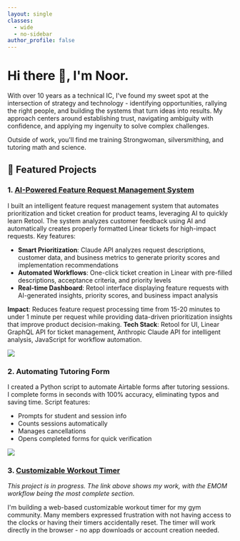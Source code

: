 ```yaml
---
layout: single
classes:
  - wide
  - no-sidebar
author_profile: false
---
```

# Hi there 👋, I'm Noor.

With over 10 years as a technical IC, I've found my sweet spot at the intersection of strategy and technology - identifying opportunities, rallying the right people, and building the systems that turn ideas into results. My approach centers around establishing trust, navigating ambiguity with confidence, and applying my ingenuity to solve complex challenges.

Outside of work, you'll find me training Strongwoman, silversmithing, and tutoring math and science. 

## 🌟 Featured Projects
### 1. [AI-Powered Feature Request Management System](https://noor7711.retool.com/apps/06aef926-5228-11f0-867c-ab4ac76a93f6/Feature%20Management/page1)
I built an intelligent feature request management system that automates prioritization and ticket creation for product teams, leveraging AI to quickly learn Retool. The system analyzes customer feedback using AI and automatically creates properly formatted Linear tickets for high-impact requests. Key features:

- **Smart Prioritization**: Claude API analyzes request descriptions, customer data, and business metrics to generate priority scores and implementation recommendations
- **Automated Workflows**: One-click ticket creation in Linear with pre-filled descriptions, acceptance criteria, and priority levels
- **Real-time Dashboard**: Retool interface displaying feature requests with AI-generated insights, priority scores, and business impact analysis

**Impact**: Reduces feature request processing time from 15-20 minutes to under 1 minute per request while providing data-driven prioritization insights that improve product decision-making.
**Tech Stack**: Retool for UI, Linear GraphQL API for ticket management, Anthropic Claude API for intelligent analysis, JavaScript for workflow automation.

<div>
    <a href="https://www.loom.com/share/228f9918a35e418e90475f025c5cb38b">
      <img style="max-width:300px;" src="https://cdn.loom.com/sessions/thumbnails/228f9918a35e418e90475f025c5cb38b-afcdea5c91f79339-full-play.gif">
    </a>
  </div>
  
### 2. Automating Tutoring Form 
I created a Python script to automate Airtable forms after tutoring sessions. I complete forms in seconds with 100% accuracy, eliminating typos and saving time. Script features:
- Prompts for student and session info
- Counts sessions automatically
- Manages cancellations
- Opens completed forms for quick verification

<div>
    <a href="https://www.loom.com/share/3adf161e8ded4146837c5d9973b1a988">
      <img style="max-width:300px;" src="https://cdn.loom.com/sessions/thumbnails/3adf161e8ded4146837c5d9973b1a988-c6bb5cd28e5e1fe0-full-play.gif">
    </a>
  </div>

### 3. [Customizable Workout Timer](https://leafy-lamington-80f499.netlify.app/) 
_This project is in progress. The link above shows my work, with the EMOM workflow being the most complete section._

I'm building a web-based customizable workout timer for my gym community. Many members expressed frustration with not having access to the clocks or having their timers accidentally reset. The timer will work directly in the browser - no app downloads or account creation needed.